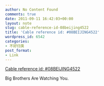 ```yaml
---
author: No Content Found
comments: true
date: 2011-09-11 16:42:03+00:00
layout: note
slug: cable-reference-id-08beijing4522
title: 'Cable reference id: #08BEIJING4522'
wordpress_id: 6542
categories:
- 不好归类
post_format:
- Link
---
```


[Cable reference id: #08BEIJING4522](http://www.cablegatesearch.net/cable.php?id=08BEIJING4522)

Big Brothers Are Watching You.
